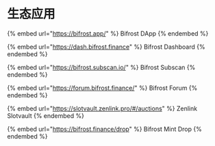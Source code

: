 # 生态应用

{% embed url="https://bifrost.app/" %}
Bifrost DApp
{% endembed %}

{% embed url="https://dash.bifrost.finance" %}
Bifrost Dashboard
{% endembed %}

{% embed url="https://bifrost.subscan.io/" %}
Bifrost Subscan
{% endembed %}

{% embed url="https://forum.bifrost.finance/" %}
Bifrost Forum
{% endembed %}

{% embed url="https://slotvault.zenlink.pro/#/auctions" %}
Zenlink Slotvault
{% endembed %}

{% embed url="https://bifrost.finance/drop" %}
Bifrost Mint Drop
{% endembed %}
